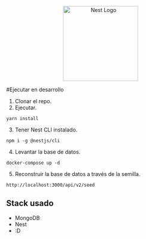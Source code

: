 <p align="center">
  <a href="http://nestjs.com/" target="blank"><img src="https://nestjs.com/img/logo-small.svg" width="200" alt="Nest Logo" /></a>
</p>

[circleci-image]: https://img.shields.io/circleci/build/github/nestjs/nest/master?token=abc123def456
[circleci-url]: https://circleci.com/gh/nestjs/nest

#Ejecutar en desarrollo
1. Clonar el repo.
2. Ejecutar. 
```
yarn install
```
3. Tener Nest CLI instalado.
```
npm i -g @nestjs/cli
```
4. Levantar la base de datos.
```
docker-compose up -d
```
5. Reconstruir la base de datos a través de la semilla.
```
http://localhost:3000/api/v2/seed
```

## Stack usado
* MongoDB
* Nest
* :D